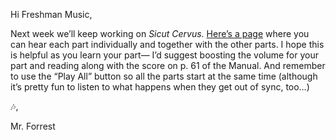 Hi Freshman Music,

Next week we’ll keep working on *Sicut Cervus.* [Here’s a page](https://nam11.safelinks.protection.outlook.com/?url=https%3A%2F%2Fdavidforrest.github.io%2FFR_Music%2Fresources%2Fsicut.html&data=05|01|David.Forrest@sjc.edu|75d772fc33a14d81463508db438d5e10|f39b2a6e912b4008ab21cf8340cfe999|1|0|638178046680785868|Unknown|TWFpbGZsb3d8eyJWIjoiMC4wLjAwMDAiLCJQIjoiV2luMzIiLCJBTiI6Ik1haWwiLCJXVCI6Mn0%3D|3000|||&sdata=AplAfAUIFZobMihrzFR6SGXnfLIzrPEkhuVexpKsPxA%3D&reserved=0) where you can hear each part individually and together with the other parts. I hope this is helpful as you learn your part— I’d suggest boosting the volume for your part and reading along with the score on p. 61 of the Manual. And remember to use the “Play All” button so all the parts start at the same time (although it’s pretty fun to listen to what happens when they get out of sync, too…)

🎶,

Mr. Forrest